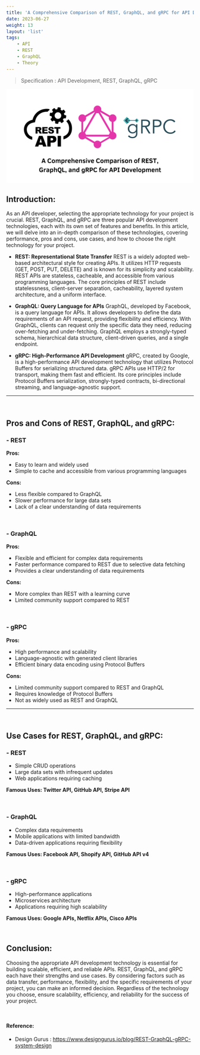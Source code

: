 ```yaml
---
title: 'A Comprehensive Comparison of REST, GraphQL, and gRPC for API Development'
date: 2023-06-27
weight: 13
layout: 'list'
tags:
    - API
    - REST
    - GraphQL
    - Theory
---
```

> Specification : API Development, REST, GraphQL, gRPC

![api-theory](./images/api.png)

## Introduction:
As an API developer, selecting the appropriate technology for your project is crucial. REST, GraphQL, and gRPC are three popular API development technologies, each with its own set of features and benefits. In this article, we will delve into an in-depth comparison of these technologies, covering performance, pros and cons, use cases, and how to choose the right technology for your project.

- **REST: Representational State Transfer**
REST is a widely adopted web-based architectural style for creating APIs. It utilizes HTTP requests (GET, POST, PUT, DELETE) and is known for its simplicity and scalability. REST APIs are stateless, cacheable, and accessible from various programming languages. The core principles of REST include statelessness, client-server separation, cacheability, layered system architecture, and a uniform interface.

- **GraphQL: Query Language for APIs**
GraphQL, developed by Facebook, is a query language for APIs. It allows developers to define the data requirements of an API request, providing flexibility and efficiency. With GraphQL, clients can request only the specific data they need, reducing over-fetching and under-fetching. GraphQL employs a strongly-typed schema, hierarchical data structure, client-driven queries, and a single endpoint.

- **gRPC: High-Performance API Development**
gRPC, created by Google, is a high-performance API development technology that utilizes Protocol Buffers for serializing structured data. gRPC APIs use HTTP/2 for transport, making them fast and efficient. Its core principles include Protocol Buffers serialization, strongly-typed contracts, bi-directional streaming, and language-agnostic support.

---
&nbsp;

## Pros and Cons of REST, GraphQL, and gRPC:
### **- REST**
**Pros:**
- Easy to learn and widely used
- Simple to cache and accessible from various programming languages

**Cons:**
- Less flexible compared to GraphQL
- Slower performance for large data sets
- Lack of a clear understanding of data requirements

&nbsp;

### **- GraphQL**
**Pros:**
- Flexible and efficient for complex data requirements
- Faster performance compared to REST due to selective data fetching
- Provides a clear understanding of data requirements

**Cons:**
- More complex than REST with a learning curve
- Limited community support compared to REST

&nbsp;

### **- gRPC**
**Pros:**
- High performance and scalability
- Language-agnostic with generated client libraries
- Efficient binary data encoding using Protocol Buffers

**Cons:**
- Limited community support compared to REST and GraphQL
- Requires knowledge of Protocol Buffers
- Not as widely used as REST and GraphQL

---
&nbsp;

## Use Cases for REST, GraphQL, and gRPC:
### **- REST**
- Simple CRUD operations
- Large data sets with infrequent updates
- Web applications requiring caching

**Famous Uses: Twitter API, GitHub API, Stripe API**

&nbsp;

### **- GraphQL**
- Complex data requirements
- Mobile applications with limited bandwidth
- Data-driven applications requiring flexibility

**Famous Uses: Facebook API, Shopify API, GitHub API v4**

&nbsp;

### **- gRPC**
- High-performance applications
- Microservices architecture
- Applications requiring high scalability

**Famous Uses: Google APIs, Netflix APIs, Cisco APIs**

&nbsp;

## Conclusion:
Choosing the appropriate API development technology is essential for building scalable, efficient, and reliable APIs. REST, GraphQL, and gRPC each have their strengths and use cases. By considering factors such as data transfer, performance, flexibility, and the specific requirements of your project, you can make an informed decision. Regardless of the technology you choose, ensure scalability, efficiency, and reliability for the success of your project.

&nbsp;
#### Reference:
- Design Gurus : https://www.designgurus.io/blog/REST-GraphQL-gRPC-system-design
